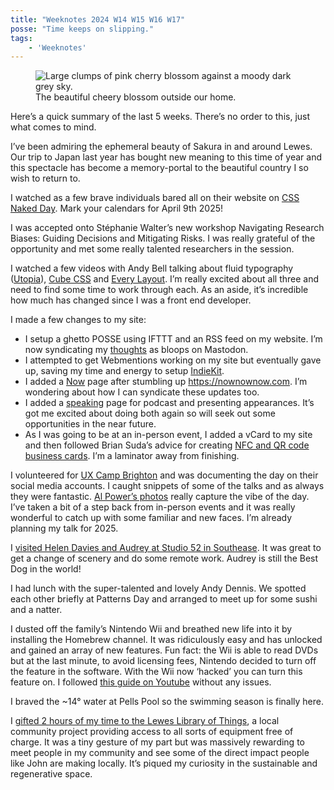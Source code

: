 ```yaml
---
title: "Weeknotes 2024 W14 W15 W16 W17"
posse: "Time keeps on slipping."
tags:
    - 'Weeknotes'
---
```


<figure>
<img src="/assets/images/writing/2024/05/weeknotes-w14-w15-w16-w17-time-keeps-on-slipping.jpg" alt="Large clumps of pink cherry blossom against a moody dark grey sky.">
<figcaption>
The beautiful cheery blossom outside our home.
</figcaption>
</figure>

Here’s a quick summary of the last 5 weeks. There’s no order to this, just what comes to mind.

I’ve been admiring the ephemeral beauty of Sakura in and around Lewes. Our trip to Japan last year has bought new meaning to this time of year and this spectacle has become a memory-portal to the beautiful country I so wish to return to.

I watched as a few brave individuals bared all on their website on [CSS Naked Day](https://css-naked-day.github.io). Mark your calendars for April 9th 2025!

I was accepted onto Stéphanie Walter’s new workshop Navigating Research Biases: Guiding Decisions and Mitigating Risks. I was really grateful of the opportunity and met some really talented researchers in the session.

I watched a few videos with Andy Bell talking about fluid typography ([Utopia](https://utopia.fyi/)), [Cube CSS](https://cube.fyi/) and [Every Layout](https://every-layout.dev/). I’m really excited about all three and need to find some time to work through each. As an aside, it’s incredible how much has changed since I was a front end developer.

I made a few changes to my site:

- I setup a ghetto POSSE using IFTTT and an RSS feed on my website. I’m now syndicating my [thoughts](/thoughts/) as bloops on Mastodon.
- I attempted to get Webmentions working on my site but eventually gave up, saving my time and energy to setup [IndieKit](https://getindiekit.com/).
- I added a [Now](/now/) page after stumbling up https://nownownow.com. I’m wondering about how I can syndicate these updates too.
- I added a [speaking](/speaking/) page for podcast and presenting appearances. It’s got me excited about doing both again so will seek out some opportunities in the near future.
- As I was going to be at an in-person event, I added a vCard to my site and then followed Brian Suda’s advice for creating [NFC and QR code business cards](https://optional.is/required/2023/09/20/nfc-business-cards/). I’m a laminator away from finishing.

I volunteered for [UX Camp Brighton](https://www.uxcampbrighton.org/) and was documenting the day on their social media accounts. I caught snippets of some of the talks and as always they were fantastic. [Al Power’s photos](https://alpower.co.uk/post/uxcampbrighton-2024) really capture the vibe of the day. I’ve taken a bit of a step back from in-person events and it was really wonderful to catch up with some familiar and new faces. I’m already planning my talk for 2025.

I [visited Helen Davies and Audrey at Studio 52 in Southease](/collecting/thoughts/2024/04/studio-52/). It was great to get a change of scenery and do some remote work. Audrey is still the Best Dog in the world!

I had lunch with the super-talented and lovely Andy Dennis. We spotted each other briefly at Patterns Day and arranged to meet up for some sushi and a natter.

I dusted off the family’s Nintendo Wii and breathed new life into it by installing the Homebrew channel. It was ridiculously easy and has unlocked and gained an array of new features. Fun fact: the Wii is able to read DVDs but at the last minute, to avoid licensing fees, Nintendo decided to turn off the feature in the software. With the Wii now ‘hacked’ you can turn this feature on. I followed [this guide on Youtube](https://www.youtube.com/watch?v=MvNag0B5jbk) without any issues.

I braved the ~14° water at Pells Pool so the swimming season is finally here.

I [gifted 2 hours of my time to the Lewes Library of Things](/collecting/thoughts/2024/05/local-changes/), a local community project providing access to all sorts of equipment free of charge. It was a tiny gesture of my part but was massively rewarding to meet people in my community and see some of the direct impact people like John are making locally. It’s piqued my curiosity in the sustainable and regenerative space.